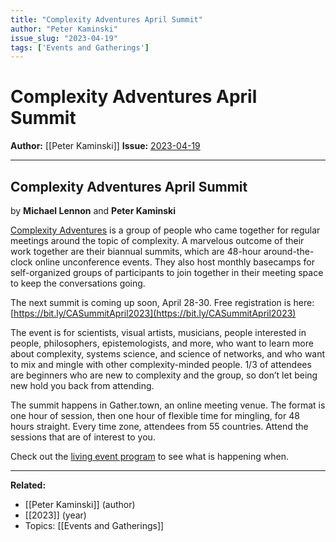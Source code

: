 ```yaml
---
title: "Complexity Adventures April Summit"
author: "Peter Kaminski"
issue_slug: "2023-04-19"
tags: ['Events and Gatherings']
---
```


# Complexity Adventures April Summit

**Author:** [[Peter Kaminski]]
**Issue:** [2023-04-19](https://plex.collectivesensecommons.org/2023-04-19/)

---

## Complexity Adventures April Summit
by **Michael Lennon** and **Peter Kaminski**

[Complexity Adventures](https://www.complexityadventures.com/) is a group of people who came together for regular meetings around the topic of complexity. A marvelous outcome of their work together are their biannual summits, which are 48-hour around-the-clock online unconference events. They also host monthly basecamps for self-organized groups of participants to join together in their meeting space to keep the conversations going.

The next summit is coming up soon, April 28-30. Free registration is here: [https://bit.ly/CASummitApril2023](https://bit.ly/CASummitApril2023)

The event is for scientists, visual artists, musicians, people interested in people, philosophers, epistemologists, and more, who want to learn more about complexity, systems science, and science of networks, and who want to mix and mingle with other complexity-minded people. 1/3 of attendees are beginners who are new to complexity and the group, so don’t let being new hold you back from attending.

The summit happens in Gather.town, an online meeting venue. The format is one hour of session, then one hour of flexible time for mingling, for 48 hours straight. Every time zone, attendees from 55 countries. Attend the sessions that are of interest to you.

Check out the [living event program](https://coda.io/d/Complexity-Adventures-Atlas_dF3QBOZlR4p/Event-Program-April-28-30-2023_suIJG#_luCQV) to see what is happening when.

---

**Related:**
- [[Peter Kaminski]] (author)
- [[2023]] (year)
- Topics: [[Events and Gatherings]]

